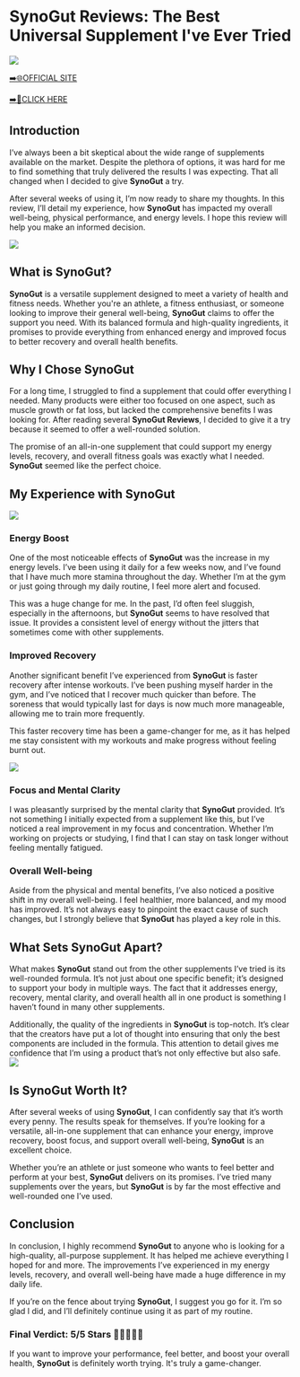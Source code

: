 # SynoGut Reviews: The Best Universal Supplement I've Ever Tried

[![](https://static.vecteezy.com/system/resources/thumbnails/019/896/014/small/buy-now-gradient-button-with-cart-symbol-buy-now-illustration-png.png)](https://edetoop.top/lander/sugarpreland-1/synogut.html) 

[➡️🌐OFFICIAL SITE](https://edetoop.top/lander/sugarpreland-1/synogut.html) 

[➡️🔗CLICK HERE](https://edetoop.top/lander/sugarpreland-1/synogut.html) 


## Introduction

I’ve always been a bit skeptical about the wide range of supplements available on the market. Despite the plethora of options, it was hard for me to find something that truly delivered the results I was expecting. That all changed when I decided to give **SynoGut** a try.

After several weeks of using it, I’m now ready to share my thoughts. In this review, I’ll detail my experience, how **SynoGut** has impacted my overall well-being, physical performance, and energy levels. I hope this review will help you make an informed decision. 

[![](https://wallpapers.com/images/hd/red-order-now-button-udg4jcj4arvn8b0n-2.png)](https://edetoop.top/lander/sugarpreland-1/synogut.html)  

## What is SynoGut?

**SynoGut** is a versatile supplement designed to meet a variety of health and fitness needs. Whether you're an athlete, a fitness enthusiast, or someone looking to improve their general well-being, **SynoGut** claims to offer the support you need. With its balanced formula and high-quality ingredients, it promises to provide everything from enhanced energy and improved focus to better recovery and overall health benefits.

## Why I Chose SynoGut

For a long time, I struggled to find a supplement that could offer everything I needed. Many products were either too focused on one aspect, such as muscle growth or fat loss, but lacked the comprehensive benefits I was looking for. After reading several **SynoGut Reviews**, I decided to give it a try because it seemed to offer a well-rounded solution.

The promise of an all-in-one supplement that could support my energy levels, recovery, and overall fitness goals was exactly what I needed. **SynoGut** seemed like the perfect choice.

## My Experience with SynoGut

[![](https://static.vecteezy.com/system/resources/thumbnails/019/896/014/small/buy-now-gradient-button-with-cart-symbol-buy-now-illustration-png.png)](https://edetoop.top/lander/sugarpreland-1/synogut.html)

### Energy Boost

One of the most noticeable effects of **SynoGut** was the increase in my energy levels. I’ve been using it daily for a few weeks now, and I’ve found that I have much more stamina throughout the day. Whether I’m at the gym or just going through my daily routine, I feel more alert and focused.

This was a huge change for me. In the past, I’d often feel sluggish, especially in the afternoons, but **SynoGut** seems to have resolved that issue. It provides a consistent level of energy without the jitters that sometimes come with other supplements.

### Improved Recovery

Another significant benefit I’ve experienced from **SynoGut** is faster recovery after intense workouts. I’ve been pushing myself harder in the gym, and I’ve noticed that I recover much quicker than before. The soreness that would typically last for days is now much more manageable, allowing me to train more frequently.

This faster recovery time has been a game-changer for me, as it has helped me stay consistent with my workouts and make progress without feeling burnt out.

[![](https://wallpapers.com/images/hd/red-order-now-button-udg4jcj4arvn8b0n-2.png)](https://edetoop.top/lander/sugarpreland-1/synogut.html)  

### Focus and Mental Clarity

I was pleasantly surprised by the mental clarity that **SynoGut** provided. It’s not something I initially expected from a supplement like this, but I’ve noticed a real improvement in my focus and concentration. Whether I’m working on projects or studying, I find that I can stay on task longer without feeling mentally fatigued.

### Overall Well-being

Aside from the physical and mental benefits, I’ve also noticed a positive shift in my overall well-being. I feel healthier, more balanced, and my mood has improved. It’s not always easy to pinpoint the exact cause of such changes, but I strongly believe that **SynoGut** has played a key role in this.

## What Sets SynoGut Apart?

What makes **SynoGut** stand out from the other supplements I’ve tried is its well-rounded formula. It’s not just about one specific benefit; it’s designed to support your body in multiple ways. The fact that it addresses energy, recovery, mental clarity, and overall health all in one product is something I haven’t found in many other supplements.

Additionally, the quality of the ingredients in **SynoGut** is top-notch. It’s clear that the creators have put a lot of thought into ensuring that only the best components are included in the formula. This attention to detail gives me confidence that I’m using a product that’s not only effective but also safe.
[![](https://static.vecteezy.com/system/resources/thumbnails/019/896/014/small/buy-now-gradient-button-with-cart-symbol-buy-now-illustration-png.png)](https://edetoop.top/lander/sugarpreland-1/synogut.html)
## Is SynoGut Worth It?

After several weeks of using **SynoGut**, I can confidently say that it’s worth every penny. The results speak for themselves. If you’re looking for a versatile, all-in-one supplement that can enhance your energy, improve recovery, boost focus, and support overall well-being, **SynoGut** is an excellent choice.

Whether you’re an athlete or just someone who wants to feel better and perform at your best, **SynoGut** delivers on its promises. I’ve tried many supplements over the years, but **SynoGut** is by far the most effective and well-rounded one I’ve used.

## Conclusion

In conclusion, I highly recommend **SynoGut** to anyone who is looking for a high-quality, all-purpose supplement. It has helped me achieve everything I hoped for and more. The improvements I’ve experienced in my energy levels, recovery, and overall well-being have made a huge difference in my daily life.

If you’re on the fence about trying **SynoGut**, I suggest you go for it. I’m so glad I did, and I’ll definitely continue using it as part of my routine.

### Final Verdict: 5/5 Stars 🌟🌟🌟🌟🌟

If you want to improve your performance, feel better, and boost your overall health, **SynoGut** is definitely worth trying. It's truly a game-changer.
